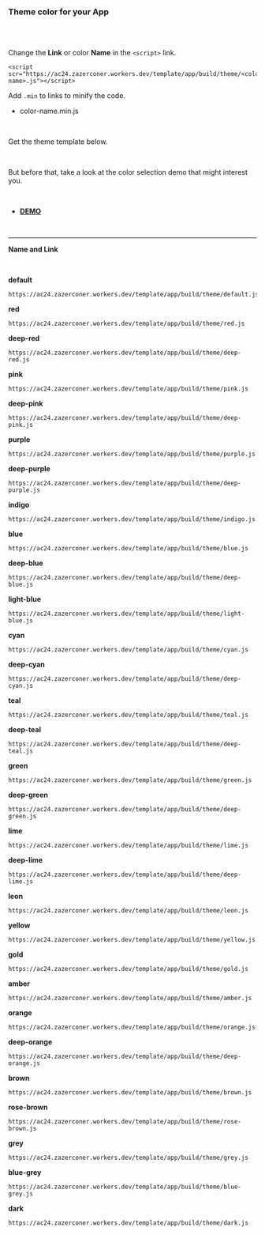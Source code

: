 ### Theme color for your App 

<br>
<br>

Change the **Link** or color **Name** in the `<script>` link.

```code
<script scr="https://ac24.zazerconer.workers.dev/template/app/build/theme/<color-name>.js"></script>
```

Add `.min` to links to minify the code.

- color-name.min.js

<br>

Get the theme template below.

<br>

But before that, take a look at the color selection demo that might interest you.

<br>

- **[DEMO](https://zazerconer.github.io/Templates-For-AppCreator24/template/app/demo/theme-color/)**

<br>
<hr>

**Name and Link**

<br>

**default** 
```url
https://ac24.zazerconer.workers.dev/template/app/build/theme/default.js
```

**red**
```link
https://ac24.zazerconer.workers.dev/template/app/build/theme/red.js
```

**deep-red**
```link
https://ac24.zazerconer.workers.dev/template/app/build/theme/deep-red.js
```

**pink**
```url
https://ac24.zazerconer.workers.dev/template/app/build/theme/pink.js
```

**deep-pink**
```url
https://ac24.zazerconer.workers.dev/template/app/build/theme/deep-pink.js
```

**purple**
```url
https://ac24.zazerconer.workers.dev/template/app/build/theme/purple.js
```

**deep-purple**
```url
https://ac24.zazerconer.workers.dev/template/app/build/theme/deep-purple.js
```

**indigo**
```url
https://ac24.zazerconer.workers.dev/template/app/build/theme/indigo.js
```

**blue**
```url
https://ac24.zazerconer.workers.dev/template/app/build/theme/blue.js
```

**deep-blue**
```url
https://ac24.zazerconer.workers.dev/template/app/build/theme/deep-blue.js
```

**light-blue**
```url
https://ac24.zazerconer.workers.dev/template/app/build/theme/light-blue.js
```

**cyan**
```url
https://ac24.zazerconer.workers.dev/template/app/build/theme/cyan.js
```

**deep-cyan**
```url
https://ac24.zazerconer.workers.dev/template/app/build/theme/deep-cyan.js
```

**teal**
```url
https://ac24.zazerconer.workers.dev/template/app/build/theme/teal.js
```

**deep-teal**
```url
https://ac24.zazerconer.workers.dev/template/app/build/theme/deep-teal.js
```

**green**
```url
https://ac24.zazerconer.workers.dev/template/app/build/theme/green.js
```

**deep-green**
```url
https://ac24.zazerconer.workers.dev/template/app/build/theme/deep-green.js
```

**lime**
```url
https://ac24.zazerconer.workers.dev/template/app/build/theme/lime.js
```

**deep-lime**
```url
https://ac24.zazerconer.workers.dev/template/app/build/theme/deep-lime.js
```

**leon**
```url
https://ac24.zazerconer.workers.dev/template/app/build/theme/leon.js
```

**yellow**
```url
https://ac24.zazerconer.workers.dev/template/app/build/theme/yellow.js
```

**gold**
```url
https://ac24.zazerconer.workers.dev/template/app/build/theme/gold.js
```

**amber**
```url
https://ac24.zazerconer.workers.dev/template/app/build/theme/amber.js
```

**orange**
```url
https://ac24.zazerconer.workers.dev/template/app/build/theme/orange.js
```

**deep-orange**
```url
https://ac24.zazerconer.workers.dev/template/app/build/theme/deep-orange.js
```

**brown**
```url
https://ac24.zazerconer.workers.dev/template/app/build/theme/brown.js
```

**rose-brown**
```url
https://ac24.zazerconer.workers.dev/template/app/build/theme/rose-brown.js
```

**grey**
```url
https://ac24.zazerconer.workers.dev/template/app/build/theme/grey.js
```

**blue-grey**
```url
https://ac24.zazerconer.workers.dev/template/app/build/theme/blue-grey.js
```

**dark**
```url
https://ac24.zazerconer.workers.dev/template/app/build/theme/dark.js
```

<br>
